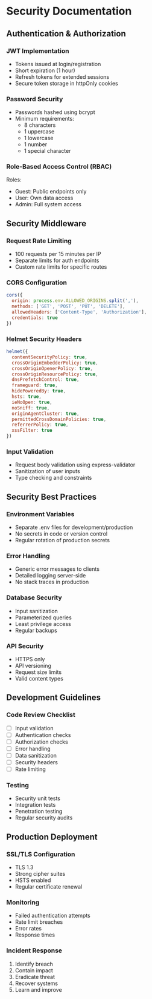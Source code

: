 # Security Documentation

## Authentication & Authorization

### JWT Implementation
- Tokens issued at login/registration
- Short expiration (1 hour)
- Refresh tokens for extended sessions
- Secure token storage in httpOnly cookies

### Password Security
- Passwords hashed using bcrypt
- Minimum requirements:
  - 8 characters
  - 1 uppercase
  - 1 lowercase
  - 1 number
  - 1 special character

### Role-Based Access Control (RBAC)
Roles:
- Guest: Public endpoints only
- User: Own data access
- Admin: Full system access

## Security Middleware

### Request Rate Limiting
- 100 requests per 15 minutes per IP
- Separate limits for auth endpoints
- Custom rate limits for specific routes

### CORS Configuration
```javascript
cors({
  origin: process.env.ALLOWED_ORIGINS.split(','),
  methods: ['GET', 'POST', 'PUT', 'DELETE'],
  allowedHeaders: ['Content-Type', 'Authorization'],
  credentials: true
})
```

### Helmet Security Headers
```javascript
helmet({
  contentSecurityPolicy: true,
  crossOriginEmbedderPolicy: true,
  crossOriginOpenerPolicy: true,
  crossOriginResourcePolicy: true,
  dnsPrefetchControl: true,
  frameguard: true,
  hidePoweredBy: true,
  hsts: true,
  ieNoOpen: true,
  noSniff: true,
  originAgentCluster: true,
  permittedCrossDomainPolicies: true,
  referrerPolicy: true,
  xssFilter: true
})
```

### Input Validation
- Request body validation using express-validator
- Sanitization of user inputs
- Type checking and constraints

## Security Best Practices

### Environment Variables
- Separate .env files for development/production
- No secrets in code or version control
- Regular rotation of production secrets

### Error Handling
- Generic error messages to clients
- Detailed logging server-side
- No stack traces in production

### Database Security
- Input sanitization
- Parameterized queries
- Least privilege access
- Regular backups

### API Security
- HTTPS only
- API versioning
- Request size limits
- Valid content types

## Development Guidelines

### Code Review Checklist
- [ ] Input validation
- [ ] Authentication checks
- [ ] Authorization checks
- [ ] Error handling
- [ ] Data sanitization
- [ ] Security headers
- [ ] Rate limiting

### Testing
- Security unit tests
- Integration tests
- Penetration testing
- Regular security audits

## Production Deployment

### SSL/TLS Configuration
- TLS 1.3
- Strong cipher suites
- HSTS enabled
- Regular certificate renewal

### Monitoring
- Failed authentication attempts
- Rate limit breaches
- Error rates
- Response times

### Incident Response
1. Identify breach
2. Contain impact
3. Eradicate threat
4. Recover systems
5. Learn and improve